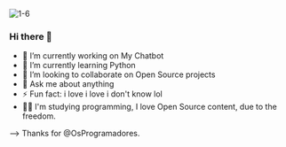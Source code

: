 ![1-6](https://user-images.githubusercontent.com/44953964/121117243-35947e00-c7ee-11eb-937f-d0fd4a3d5d2f.png)

### Hi there 👋

- 🔭 I’m currently working on My Chatbot
- 🌱 I’m currently learning Python
- 👯 I’m looking to collaborate on Open Source projects
- 💬 Ask me about anything
- ⚡ Fun fact: i love i love i don't know lol
- 👨‍🎓  I'm studying programming, I love Open Source content, due to the freedom.
 
--> Thanks for @OsProgramadores.
